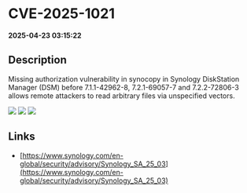 # CVE-2025-1021

**2025-04-23 03:15:22**

## Description
Missing authorization vulnerability in synocopy in Synology DiskStation Manager (DSM) before 7.1.1-42962-8, 7.2.1-69057-7 and 7.2.2-72806-3 allows remote attackers to read arbitrary files via unspecified vectors.

![](https://img.shields.io/static/v1?label=Score&message=7.5&color=red)
![](https://img.shields.io/static/v1?label=Severity&message=HIGH&color=red)
![](https://img.shields.io/static/v1?label=CWE&message=Auth&color=green)

## Links
- [https://www.synology.com/en-global/security/advisory/Synology_SA_25_03](https://www.synology.com/en-global/security/advisory/Synology_SA_25_03)
